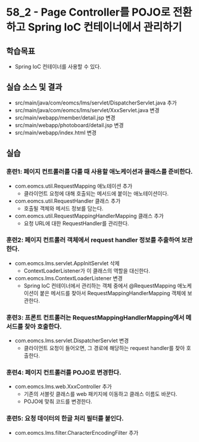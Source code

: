 # 58_2 - Page Controller를 POJO로 전환하고 Spring IoC 컨테이너에서 관리하기  

## 학습목표    

- Spring IoC 컨테이너를 사용할 수 있다.


## 실습 소스 및 결과

- src/main/java/com/eomcs/lms/servlet/DispatcherServlet.java 추가
- src/main/java/com/eomcs/lms/servlet/XxxServlet.java 변경
- src/main/webapp/member/detail.jsp 변경
- src/main/webapp/photoboard/detail.jsp 변경
- src/main/webapp/index.html 변경

## 실습  

### 훈련1: 페이지 컨트롤러를 다룰 때 사용할 애노케이션과 클래스를 준비한다.

- com.eomcs.util.RequestMapping 애노테이션 추가
  - 클라이언트 요청에 대해 호출되는 메서드에 붙이는 애노테이션이다.
- com.eomcs.util.RequestHandler 클래스 추가
  - 호출될 객체와 메서드 정보를 담는다.
- com.eomcs.util.RequestMappingHandlerMapping 클래스 추가
  - 요청 URL에 대한 RequestHandler를 관리한다.

### 훈련2: 페이지 컨트롤러 객체에서 request handler 정보를 추출하여 보관한다.

- com.eomcs.lms.servlet.AppInitServlet 삭제
  - ContextLoaderListener가 이 클래스의 역할을 대신한다.
- com.eomcs.lms.ContextLoaderListener 변경
  - Spring IoC 컨테이너에서 관리하는 객체 중에서 
    @RequestMapping 애노케이션이 붙은 메서드를 찾아서 
    RequestMappingHandlerMapping 객체에 보관한다.
    
### 훈련3: 프론트 컨트롤러는 RequestMappingHandlerMapping에서 메서드를 찾아 호출한다.

- com.eomcs.lms.servlet.DispatcherServlet 변경
  - 클라이언트 요청이 들어오면, 그 경로에 해당하는 request handler를 찾아 호출한다.

### 훈련4: 페이지 컨트롤러를 POJO로 변경한다.

- com.eomcs.lms.web.XxxController 추가
  - 기존의 서블릿 클래스를 web 패키지에 이동하고 클래스 이름도 바꾼다.
  - POJO에 맞춰 코드를 변경한다.

### 훈련5: 요청 데이터의 한글 처리 필터를 붙인다.

- com.eomcs.lms.filter.CharacterEncodingFilter 추가
